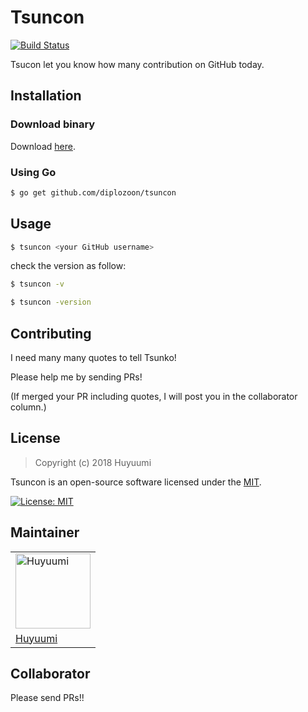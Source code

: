 # Tsuncon

[![Build Status](https://travis-ci.org/johntitor/tsuncon.svg?branch=master)](https://travis-ci.org/johntitor/tsuncon)

Tsucon let you know how many contribution on GitHub today.

## Installation

### Download binary

Download [here](https://github.com/johntitor/tsuncon/releases).

### Using Go

```bash
$ go get github.com/diplozoon/tsuncon
```

## Usage

```bash
$ tsuncon <your GitHub username>
```

check the version as follow:
```bash
$ tsuncon -v

$ tsuncon -version
```

## Contributing

I need many many quotes to tell Tsunko!

Please help me by sending PRs!

(If merged your PR including quotes, I will post you in the collaborator column.)

## License

> Copyright (c) 2018 Huyuumi

Tsuncon is an open-source software licensed under the [MIT](https://github.com/johntitor/tsuncon/blob/master/LICENSE).

[![License: MIT](https://img.shields.io/badge/License-MIT-yellow.svg)](https://opensource.org/licenses/MIT)

## Maintainer

<table><tr>
<td><img src="https://github.com/johntitor.png?size=120" alt="Huyuumi" width="120" height="120"></td>
</tr><tr>
<td><a href="https://neet.club">Huyuumi</a></td>
</tr></table>

## Collaborator

Please send PRs!!
